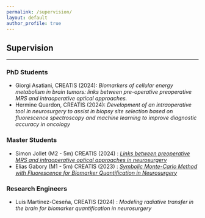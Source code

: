 ```yaml
---
permalink: /supervision/
layout: default
author_profile: true
---
```


## Supervision <a name="Supervision"></a>  
---
### PhD Students
 - Giorgi Asatiani, CREATIS (2024): <i>Biomarkers of cellular energy metabolism in brain tumors: links between pre-operative preoperative MRS and intraoperative optical approaches.</i>
 - Hermine Quardon, CREATIS (2024): <i>Development of an intraoperative tool in neurosurgery to assist in biopsy site selection based on fluorescence spectroscopy and machine learning to improve diagnostic accuracy in oncology</i>

### Master Students
 - Simon Jollet (M2 - 5m) CREATIS (2024) : [_Links between preoperative MRS and intraoperative optical approaches in neurosurgery_](https://www.creatis.insa-lyon.fr/site/sites/default/files/Sujet_Master_WP2_IRMOpt_2024_en_1.pdf)
 - Elias Gabory (M1 - 5m) CREATIS (2023) : [_Symbolic Monte-Carlo Method with Fluorescence for Biomarker Quantification in Neurosurgery_](https://www.creatis.insa-lyon.fr/site/sites/default/files/MonteCarloSymboliqueFluorescenceResectionGliome_v2_en.pdf)
 
### Research Engineers
 - Luis Martinez-Ceseña, CREATIS (2024) : <i>Modeling radiative transfer in the brain for biomarker quantification in neurosurgery</i>
 